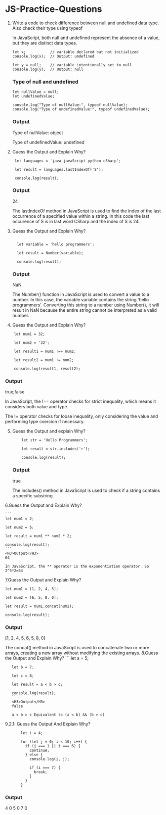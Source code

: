 # JS-Practice-Questions
 1. Write a code to check difference between null and undefined data type. Also check their type using typeof

     In JavaScript, both null and undefined represent the absence of a value, but they are distinct data types.
 
     ```
     let x;           // variable declared but not initialized
     console.log(x);  // Output: undefined

    let y = null;    // variable intentionally set to null
    console.log(y);  // Output: null 
     ```
    <H3>Type of null and undefined</H3>
    
     ```
     let nullValue = null;
     let undefinedValue;
     
     console.log("Type of nullValue:", typeof nullValue);
     console.log("Type of undefinedValue:", typeof undefinedValue);
     ```
     <H3>Output</H3>
     Type of nullValue: object
     
     Type of undefinedValue: undefined

2. Guess the Output and Explain Why?
    ```
     let languages = 'java javaScript python cSharp';
     
     let result = languages.lastIndexOf('S');
     
     console.log(result);
    ```
    <H3>Output</H3>
    24
    
    The lastIndexOf method in JavaScript is used to find the index of the last occurrence of a specified value within a string. In this code the last occurence of S is in last word 
    CSharp and the index of S is 24.

3. Guess the Output and Explain Why?
    ```

      let variable = 'hello programmers';
      
      let result = Number(variable);
      
      console.log(result);
     ```
    <H3>Output</H3>
    NaN

    The Number() function in JavaScript is used to convert a value to a number. In this case, the variable variable contains the string 'hello programmers'. Converting this string to a      number using Number(), it will result in NaN because the entire string cannot be interpreted as a valid number.

4.  Guess the Output and Explain Why?

```
    let num1 = 32;
    
    let num2 = '32';
    
    let result1 = num1 !== num2;
    
    let result2 = num1 != num2;
    
    console.log(result1, result2);
```
<H3>Output</H3>
true,false

In JavaScript, the !== operator checks for strict inequality, which means it considers both value and type. 

The != operator checks for loose inequality, only considering the value and performing type coercion if necessary.

5.  Guess the Output and explain Why?
    
    ```
        let str = 'Hello Programmers';
        
        let result = str.includes('r');
        
        console.log(result);
    ```
    <H3>Output</H3>
    true
    
    The includes() method in JavaScript is used to check if a string contains a specific substring.

6.Guess the Output and Explain Why?
    
    ```
    let num1 = 2;
    
    let num2 = 5;
    
    let result = num1 ** num2 * 2;
    
    console.log(result);
    ```
    <H3>Output</H3>
    64
    
    In JavaScript, the ** operator is the exponentiation operator. So 2^5*2=64

 7.Guess the Output and Explain Why?

   ```
   let num1 = [1, 2, 4, 5];
   
   let num2 = [6, 5, 8, 0];
   
   let result = num1.concat(num2);
   
   console.log(result);
   ```
   <H3>Output</H3>
   [1, 2, 4, 5, 6, 5, 8, 0]
   
   The concat() method in JavaScript is used to concatenate two or more arrays, creating a new array without modifying the existing arrays.
  8.Guess the Output and Explain Why?
       ```
       let a = 5;
       
       let b = 7;
       
       let c = 8;
       
       let result = a < b > c;
       
       console.log(result);
       ```
       <H3>Output</H3>
       false

       a < b > c Equivalent to (a < b) && (b > c)
   9.2.1: Guess the Output And Explain Why?

```
       let i = 4;
       
       for (let j = 0; i < 10; i++) {
         if (j === 1 || i === 6) {
           continue;
         } else {
           console.log(i, j);
       
           if (i === 7) {
             break;
           }
         }
       }
```
<H3>Output</H3>
4 0
5 0
7 0
 
